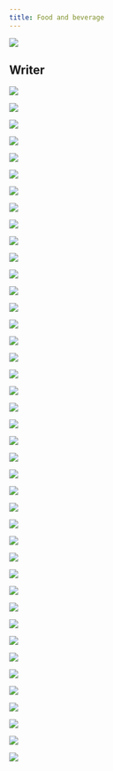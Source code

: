 ```yaml
---
title: Food and beverage
---
```


![](../../pages/work/images/food-and-beverage.jpg)

## Writer

![](./images/chocolates-cover.jpg)

![](./images/chocolates1.jpg)

![](./images/chocolates2.jpg)

![](./images/chocolates3.jpg)

![](./images/cool-baguio-cover.jpg)

![](./images/cool-baguio1.jpg)

![](./images/delicatessens-cover.jpg)

![](./images/delicatessens1.jpg)

![](./images/delicatessens2.jpg)

![](./images/health-issue-cover.jpg)

![](./images/health-issue1.jpg)

![](./images/health-issue2.jpg)

![](./images/health-issue3.jpg)

![](./images/health-issue4.jpg)

![](./images/health-issue5.jpg)

![](./images/meats-of-the-matter-cover.jpg)

![](./images/meats-of-the-matter1.jpg)

![](./images/meats-of-the-matter2.jpg)

![](./images/meats-of-the-matter3.jpg)

![](./images/paradise-lost-cover.jpg)

![](./images/paradise-lost1.jpg)

![](./images/paradise-lost2.jpg)

![](./images/paradise-lost3.jpg)

![](./images/pinoy-christmas-cover.jpg)

![](./images/pinoy-christmas1.jpg)

![](./images/pinoy-christmas2.jpg)

![](./images/pinoy-christmas3.jpg)

![](./images/pinoy-fruits-cover.jpg)

![](./images/pinoy-fruits1.jpg)

![](./images/pinoy-fruits2.jpg)

![](./images/pinoy-fruits3.jpg)

![](./images/soft-drinks-cover.jpg)

![](./images/soft-drinks1.jpg)

![](./images/soft-drinks2.jpg)

![](./images/soft-drinks3.jpg)

![](./images/spicy-cover.jpg)

![](./images/spicy1.jpg)

![](./images/spicy2.jpg)

![](./images/underwater-bounty-cover.jpg)

![](./images/underwater-bounty1.jpg)

![](./images/underwater-bounty2.jpg)
